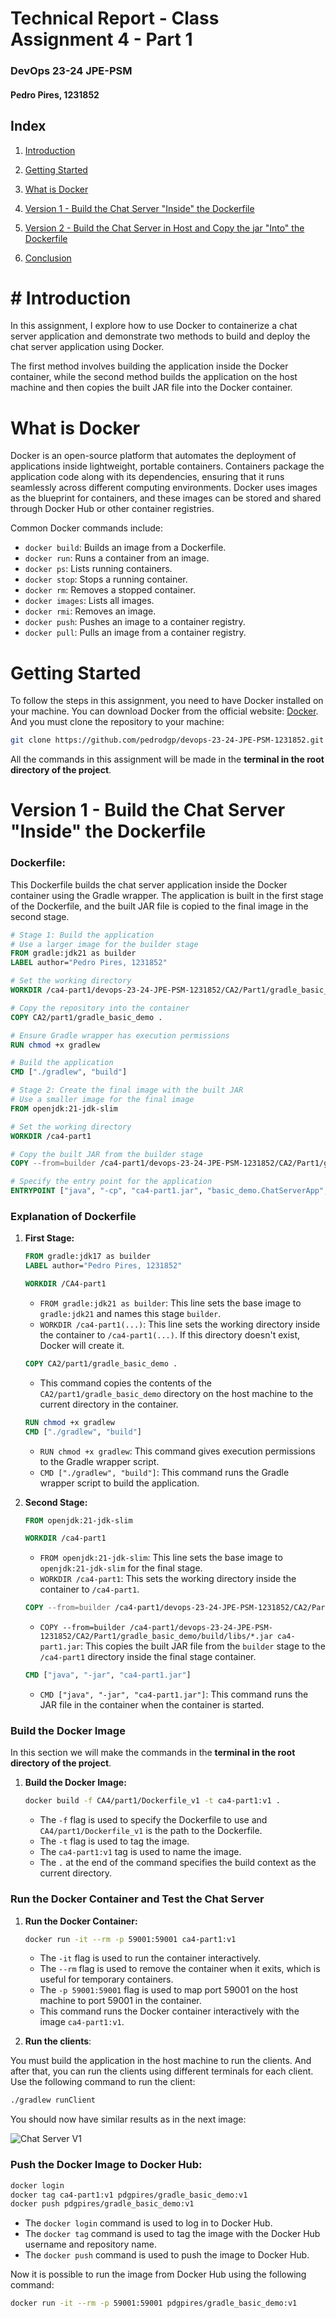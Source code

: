 # Technical Report - Class Assignment 4 - Part 1

### DevOps 23-24 JPE-PSM

#### Pedro Pires, 1231852

## Index

1. [Introduction](#introduction)

2. [Getting Started](#getting-started)

3. [What is Docker](#what-is-vagrant)

4. [Version 1 - Build the Chat Server "Inside" the Dockerfile](#version-1---build-the-chat-server-inside-the-dockerfile)

5. [Version 2 - Build the Chat Server in Host and Copy the jar "Into" the Dockerfile](#version-2---build-the-chat-server-in-host-and-copy-the-jar-into-the-dockerfile)

6. [Conclusion](#conclusion)



# # Introduction

In this assignment, I explore how to use Docker to containerize a chat server application and demonstrate two methods to
build and deploy the chat server application using Docker.

The first method involves building the application inside the Docker container, while the second method builds the
application on the host machine
and then copies the built JAR file into the Docker container.

# What is Docker

Docker is an open-source platform that automates the deployment of applications inside lightweight, portable containers.
Containers package the application code along with its dependencies, ensuring that it runs seamlessly across different
computing environments. Docker uses images as the blueprint for containers, and these images can be stored and shared
through Docker Hub or other container registries.

Common Docker commands include:

- `docker build`: Builds an image from a Dockerfile.
- `docker run`: Runs a container from an image.
- `docker ps`: Lists running containers.
- `docker stop`: Stops a running container.
- `docker rm`: Removes a stopped container.
- `docker images`: Lists all images.
- `docker rmi`: Removes an image.
- `docker push`: Pushes an image to a container registry.
- `docker pull`: Pulls an image from a container registry.

# Getting Started

To follow the steps in this assignment, you need to have Docker installed on your machine. You can download Docker from
the official website: [Docker](https://www.docker.com/).
And you must clone the repository to your machine:
    
```bash
git clone https://github.com/pedrodgp/devops-23-24-JPE-PSM-1231852.git
```

All the commands in this assignment will be made in the **terminal in the root directory of the project**.


# Version 1 - Build the Chat Server "Inside" the Dockerfile

### Dockerfile:

This Dockerfile builds the chat server application inside the Docker container using the Gradle wrapper. The application
is built in the first stage of the Dockerfile, and the built JAR file is copied to the final image in the second stage.

```Dockerfile
# Stage 1: Build the application
# Use a larger image for the builder stage
FROM gradle:jdk21 as builder
LABEL author="Pedro Pires, 1231852"

# Set the working directory
WORKDIR /ca4-part1/devops-23-24-JPE-PSM-1231852/CA2/Part1/gradle_basic_demo

# Copy the repository into the container
COPY CA2/part1/gradle_basic_demo .

# Ensure Gradle wrapper has execution permissions
RUN chmod +x gradlew

# Build the application
CMD ["./gradlew", "build"]

# Stage 2: Create the final image with the built JAR
# Use a smaller image for the final image
FROM openjdk:21-jdk-slim

# Set the working directory
WORKDIR /ca4-part1

# Copy the built JAR from the builder stage
COPY --from=builder /ca4-part1/devops-23-24-JPE-PSM-1231852/CA2/Part1/gradle_basic_demo/build/libs/*.jar ca4-part1.jar

# Specify the entry point for the application
ENTRYPOINT ["java", "-cp", "ca4-part1.jar", "basic_demo.ChatServerApp", "59001"]
```

### Explanation of Dockerfile

1. **First Stage:**
   ```Dockerfile
   FROM gradle:jdk17 as builder
   LABEL author="Pedro Pires, 1231852"

   WORKDIR /CA4-part1
   ```
    - `FROM gradle:jdk21 as builder`: This line sets the base image to `gradle:jdk21` and names this stage `builder`.
    - `WORKDIR /ca4-part1(...)`: This line sets the working directory inside the container to `/ca4-part1(...)`. If this directory
      doesn't exist, Docker will create it.

   ```Dockerfile
   COPY CA2/part1/gradle_basic_demo .
   ```
    - This command copies the contents of the `CA2/part1/gradle_basic_demo` directory on the host machine to the current
      directory in the container.

   ```Dockerfile
   RUN chmod +x gradlew
   CMD ["./gradlew", "build"]
   ```
     - `RUN chmod +x gradlew`: This command gives execution permissions to the Gradle wrapper script.
     - `CMD ["./gradlew", "build"]`: This command runs the Gradle wrapper script to build the application.
   

2. **Second Stage:**
   ```Dockerfile
   FROM openjdk:21-jdk-slim

   WORKDIR /ca4-part1
   ```
    - `FROM openjdk:21-jdk-slim`: This line sets the base image to `openjdk:21-jdk-slim` for the final stage.
    - `WORKDIR /ca4-part1`: This sets the working directory inside the container to `/ca4-part1`.

   ```Dockerfile
   COPY --from=builder /ca4-part1/devops-23-24-JPE-PSM-1231852/CA2/Part1/gradle_basic_demo/build/libs/*.jar ca4-part1.jar
   ```
    - `COPY --from=builder /ca4-part1/devops-23-24-JPE-PSM-1231852/CA2/Part1/gradle_basic_demo/build/libs/*.jar ca4-part1.jar`: This copies the built JAR file
      from the `builder` stage to the `/ca4-part1` directory inside the final stage container.

    ```Dockerfile
    CMD ["java", "-jar", "ca4-part1.jar"]
    ```
    - `CMD ["java", "-jar", "ca4-part1.jar"]`: This command runs the JAR file in the container when the container is
      started.

### Build the Docker Image

In this section we will make the commands in the **terminal in the root directory of the project**.

1. **Build the Docker Image:**
   ```bash
   docker build -f CA4/part1/Dockerfile_v1 -t ca4-part1:v1 .
   ```
    - The `-f` flag is used to specify the Dockerfile to use and `CA4/part1/Dockerfile_v1` is the path to the Dockerfile.
    - The `-t` flag is used to tag the image.
    - The `ca4-part1:v1` tag is used to name the image.
    - The `.` at the end of the command specifies the build context as the current directory.

### Run the Docker Container and Test the Chat Server

1. **Run the Docker Container:**

   ```bash
   docker run -it --rm -p 59001:59001 ca4-part1:v1
   ```
    - The `-it` flag is used to run the container interactively.
    - The `--rm` flag is used to remove the container when it exits, which is useful for temporary containers.
    - The `-p 59001:59001` flag is used to map port 59001 on the host machine to port 59001 in the container.
    - This command runs the Docker container interactively with the image `ca4-part1:v1`.


2. **Run the clients**:

You must build the application in the host machine to run the clients. And after that, you can run the clients using different terminals for each client.
Use the following command to run the client:

   ```bash
   ./gradlew runClient
   ```

You should now have similar results as in the next image:

![Chat Server V1](https://i.ibb.co/DDQPsdm/docke-img1.png)

### Push the Docker Image to Docker Hub:

   ```bash
   docker login
   docker tag ca4-part1:v1 pdgpires/gradle_basic_demo:v1
   docker push pdgpires/gradle_basic_demo:v1
   ```
   - The `docker login` command is used to log in to Docker Hub.
   - The `docker tag` command is used to tag the image with the Docker Hub username and repository name.
   - The `docker push` command is used to push the image to Docker Hub.

Now it is possible to run the image from Docker Hub using the following command:

```bash
docker run -it --rm -p 59001:59001 pdgpires/gradle_basic_demo:v1
```

